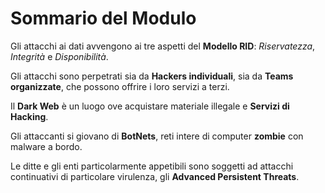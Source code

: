 # Sommario del Modulo

Gli attacchi ai dati avvengono ai tre aspetti del **Modello RID**: _Riservatezza_, _Integrità_ e _Disponibilità_.

Gli attacchi sono perpetrati sia da **Hackers individuali**, sia da **Teams organizzate**, che possono offrire i loro servizi a terzi.

Il **Dark Web** è un luogo ove acquistare materiale illegale e **Servizi di Hacking**.

Gli attaccanti si giovano di **BotNets**, reti intere di computer **zombie** con malware a bordo.

Le ditte e gli enti particolarmente appetibili sono soggetti ad attacchi continuativi di particolare virulenza, gli **Advanced Persistent Threats**.
